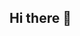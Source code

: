 ## Hi there 👋

<!--
Frontend Engineer 🖥️
Graduated from An-Najah National University - Software Engineering
Graduated from Recoded Frontend bootcamp
-->
